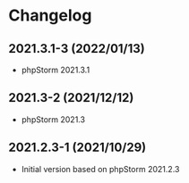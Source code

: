 # Changelog

## 2021.3.1-3 (2022/01/13)

* phpStorm 2021.3.1

## 2021.3-2 (2021/12/12)

* phpStorm 2021.3

## 2021.2.3-1 (2021/10/29)

* Initial version based on phpStorm 2021.2.3
